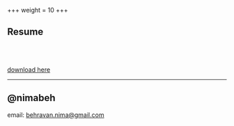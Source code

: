 +++
weight = 10
+++

## Resume


<br>
<br>

[download here](https://github.com/nimabeh/nimabeh.github.io/hugo/images/Nima_Behravan_Resume.pdf)

---

## @nimabeh

email: behravan.nima@gmail.com

